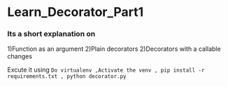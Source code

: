 # Learn_Decorator_Part1
### Its a short explanation on 
  1)Function as an argument
  2)Plain decorators
  2)Decorators with a callable changes 
  
  Excute it using `Do virtualenv ,Activate the venv , pip install -r requirements.txt , python decorator.py`
